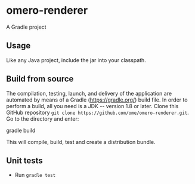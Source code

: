 # omero-renderer

A Gradle project

## Usage

Like any Java project, include the jar into your classpath.

## Build from source

The compilation, testing, launch, and delivery of the application are
automated by means of a Gradle (https://gradle.org/) build file.
In order to perform a build, all you need is
a JDK -- version 1.8 or later.
Clone this GitHub repository `git clone https://github.com/ome/omero-renderer.git`.
Go to the directory and enter:

  gradle build

This will compile, build, test and create a distribution bundle.

## Unit tests
 * Run `gradle test`